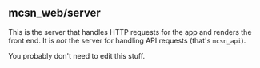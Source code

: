 ## mcsn_web/server

This is the server that handles HTTP requests for the app and renders the front end. It is _not_ the server for handling API requests (that's `mcsn_api`).

You probably don't need to edit this stuff.
